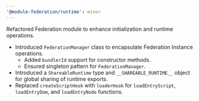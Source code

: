 ```yaml
---
'@module-federation/runtime': minor
---
```


Refactored Federation module to enhance initialization and runtime operations.

- Introduced `FederationManager` class to encapsulate Federation Instance operations.
  - Added `bundlerId` support for constructor methods.
  - Ensured singleton pattern for `FederationManager`.
- Introduced a `ShareableRuntime` type and `__SHAREABLE_RUNTIME__` object for global sharing of runtime exports.
- Replaced `createScriptHook` with `loaderHook` for `loadEntryScript`, `loadEntryDom`, and `loadEntryNode` functions.

